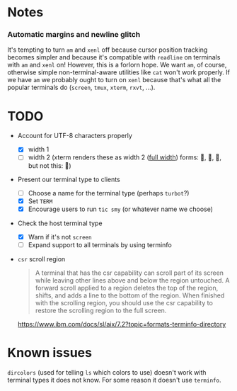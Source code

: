 # Notes

### Automatic margins and newline glitch

It's tempting to turn `am` and `xenl` off because cursor position
tracking becomes simpler and because it's compatible with `readline`
on terminals with `am` and `xenl` on!  However, this is a forlorn
hope.  We want `am`, of course, otherwise simple non-terminal-aware
utilities like `cat` won't work properly.  If we have `am` we probably
ought to turn on `xenl` because that's what all the popular terminals
do (`screen`, `tmux`, `xterm`, `rxvt`, ...).

# TODO

* Account for UTF-8 characters properly
  * [X] width 1
  * [ ] width 2 (xterm renders these as width 2 ([full
        width](https://en.wikipedia.org/wiki/Halfwidth_and_fullwidth_forms))
        forms: 🎄, 🎅, 🏻, but not this: ⓐ)

* Present our terminal type to clients
  * [ ] Choose a name for the terminal type (perhaps `turbot`?)
  * [X] Set `TERM`
  * [X] Encourage users to run `tic smy` (or whatever name we choose)
* Check the host terminal type
  * [X] Warn if it's not `screen`
  * [ ] Expand support to all terminals by using terminfo

* `csr` scroll region

  > A terminal that has the csr capability can scroll part of its
  > screen while leaving other lines above and below the region
  > untouched. A forward scroll applied to a region deletes the top of
  > the region, shifts, and adds a line to the bottom of the
  > region. When finished with the scrolling region, you should use
  > the csr capability to restore the scrolling region to the full
  > screen.

  https://www.ibm.com/docs/sl/aix/7.2?topic=formats-terminfo-directory

# Known issues

`dircolors` (used for telling `ls` which colors to use) doesn't work
with terminal types it does not know.  For some reason it doesn't use
`terminfo`.
